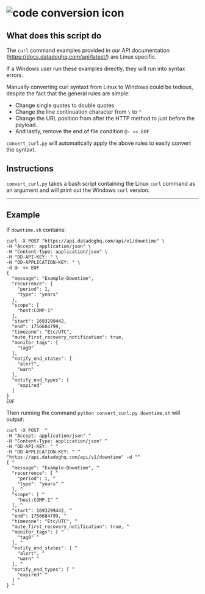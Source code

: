 # <img src="https://cdn.pixabay.com/photo/2016/03/23/14/55/matrix-1274888_1280.png" alt="code conversion icon" width="" height="">

## What does this script do

The `curl` command examples provided in our API documentation (https://docs.datadoghq.com/api/latest/) are Linux specific.

If a Windows user run these examples directly, they will run into syntax errors.

Manually converting curl syntaxt from Linux to Windows could be tedious, despite the fact that the general rules are simple:
* Change single quotes to double quotes
* Change the line continuation character from `\` to `^`
* Change the URL position from after the HTTP method to just before the payload.
* And lastly, remove the end of file condition `@- << EOF`

`convert_curl.py` will automatically apply the above rules to easily convert the syntaxt.

## Instructions

`convert_curl.py` takes a bash script containing the Linux `curl` command as an argument and will print out the Windows `curl` version.

- - - -
## Example

If `downtime.sh` contains:
```
curl -X POST "https://api.datadoghq.com/api/v1/downtime" \
-H "Accept: application/json" \
-H "Content-Type: application/json" \
-H "DD-API-KEY: " \
-H "DD-APPLICATION-KEY: " \
-d @- << EOF
{
  "message": "Example-Downtime",
  "recurrence": {
    "period": 1,
    "type": "years"
  },
  "scope": [
    "host:COMP-1"
  ],
  "start": 1693299442,
  "end": 1756684799,
  "timezone": "Etc/UTC",
  "mute_first_recovery_notification": true,
  "monitor_tags": [
    "tag0"
  ],
  "notify_end_states": [
    "alert",
    "warn"
  ],
  "notify_end_types": [
    "expired"
  ]
}
EOF
```

Then running the command `python convert_curl.py downtime.sh` will output:
```
curl -X POST  ^
-H "Accept: application/json" ^
-H "Content-Type: application/json" ^
-H "DD-API-KEY: " ^
-H "DD-APPLICATION-KEY: " ^
"https://api.datadoghq.com/api/v1/downtime" -d "^
{ ^
  "message": "Example-Downtime", ^
  "recurrence": { ^
    "period": 1, ^
    "type": "years" ^
  }, ^
  "scope": [ ^
    "host:COMP-1" ^
  ], ^
  "start": 1693299442, ^
  "end": 1756684799, ^
  "timezone": "Etc/UTC", ^
  "mute_first_recovery_notification": true, ^
  "monitor_tags": [ ^
    "tag0" ^
  ], ^
  "notify_end_states": [ ^
    "alert", ^
    "warn" ^
  ], ^
  "notify_end_types": [ ^
    "expired" ^
  ] ^
} "
```
